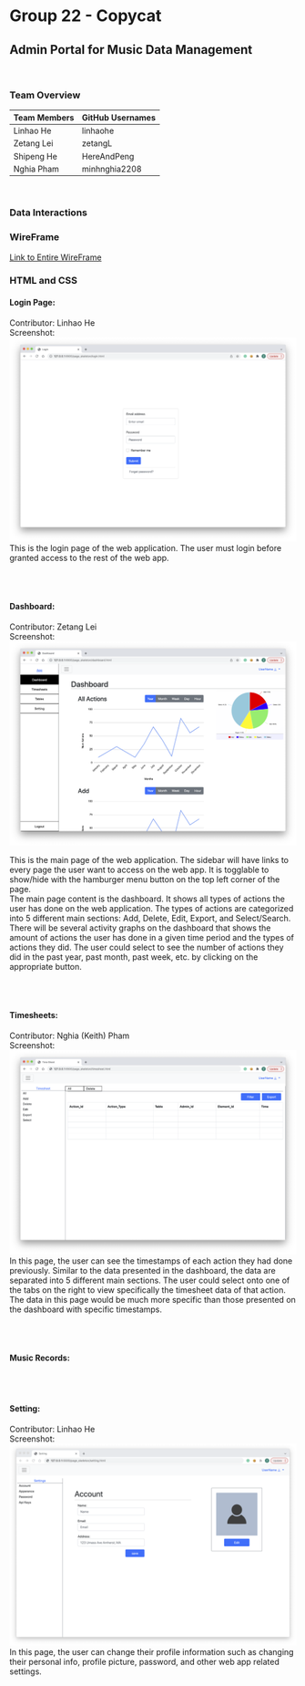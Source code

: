 # Group 22 - Copycat
## Admin Portal for Music Data Management

<br>

### Team Overview
Team Members | GitHub Usernames
-------------|-----------------
Linhao He 	 |	linhaohe
Zetang Lei	 |	zetangL
Shipeng He	 |	HereAndPeng
Nghia Pham   |  minhnghia2208

<br>

### Data Interactions

### WireFrame
[Link to Entire WireFrame](https://github.com/linhaohe/cs326-final-copycat/blob/main/docs/copycat_wireframe.jpg)


### HTML and CSS

#### Login Page:
Contributor: Linhao He
<br>
Screenshot:
![Login Page Screenshot](./milestone1_screenshots/LoginPageScreenshot.png)
This is the login page of the web application. The user must login before granted access to the rest of the web app.

<br>
<br>

#### Dashboard:
Contributor: Zetang Lei
<br>
Screenshot:
![Dashboard Page Screenshot](./milestone1_screenshots/DashboardPageScreenshot.png)

This is the main page of the web application. 
The sidebar will have links to every page the user want to access on the web app. It is togglable to show/hide with the hamburger menu button on the top left corner of the page. <br>
The main page content is the dashboard. It shows all types of actions the user has done on the web application. The types of actions are categorized into 5 different main sections: Add, Delete, Edit, Export, and Select/Search. There will be several activity graphs on the dashboard that shows the amount of actions the user has done in a given time period and the types of actions they did. The user could select to see the number of actions they did in the past year, past month, past week, etc. by clicking on the appropriate button.

<br>
<br>

#### Timesheets:
Contributor: Nghia (Keith) Pham
<br>
Screenshot:
![Timesheets Page Screenshot](./milestone1_screenshots/TimesheetPageScreenshot.png)
In this page, the user can see the timestamps of each action they had done previously. Similar to the data presented in the dashboard, the data are separated into 5 different main sections. The user could select onto one of the tabs on the right to view specifically the timesheet data of that action. The data in this page would be much more specific than those presented on the dashboard with specific timestamps.

<br>
<br>

#### Music Records:

<br>
<br>

#### Setting:
Contributor: Linhao He
<br>
Screenshot:
![Setting Page Screenshot](./milestone1_screenshots/SettingPageScreenshot.png)
In this page, the user can change their profile information such as changing their personal info, profile picture, password, and other web app related settings.
